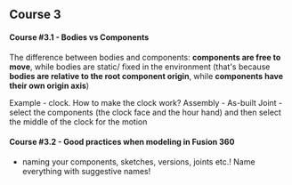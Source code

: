 ## Course 3
#### Course #3.1 - Bodies vs Components

The difference between bodies and components: **components are free to move**, while bodies are static/ fixed in the environment (that's because **bodies are relative to the root component origin**, while **components have their own origin axis**)

Example - clock. How to make the clock work? Assembly - As-built Joint - select the components (the clock face and the hour hand) and then select the middle of the clock for the motion

#### Course #3.2 - Good practices when modeling in Fusion 360
- naming your components, sketches, versions, joints etc.! Name everything with suggestive names!

